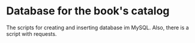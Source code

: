 # Database for the book's catalog 
The scripts for creating and inserting database im MySQL. Also, there is a script with requests.
